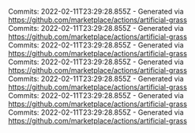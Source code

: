 Commits: 2022-02-11T23:29:28.855Z - Generated via https://github.com/marketplace/actions/artificial-grass
<br>
Commits: 2022-02-11T23:29:28.855Z - Generated via https://github.com/marketplace/actions/artificial-grass
<br>
Commits: 2022-02-11T23:29:28.855Z - Generated via https://github.com/marketplace/actions/artificial-grass
<br>
Commits: 2022-02-11T23:29:28.855Z - Generated via https://github.com/marketplace/actions/artificial-grass
<br>
Commits: 2022-02-11T23:29:28.855Z - Generated via https://github.com/marketplace/actions/artificial-grass
<br>
Commits: 2022-02-11T23:29:28.855Z - Generated via https://github.com/marketplace/actions/artificial-grass
<br>
Commits: 2022-02-11T23:29:28.855Z - Generated via https://github.com/marketplace/actions/artificial-grass
<br>
